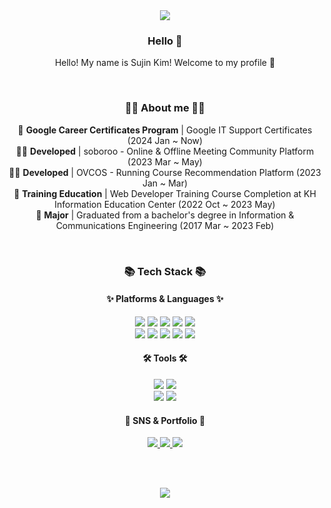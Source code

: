 <div align="center">
 
<!-- Readme Header -->
<img src="https://capsule-render.vercel.app/api?type=waving&color=auto&height=200&section=header&text=KIMSUJIN98%20GitHub%20👋&fontAlign=70&fontAlignY=35&fontColor=FFFFFF&fontSize=40" />


<h3>Hello 👋</h3>

Hello!  My name is Sujin Kim!  Welcome to my profile 👋 

<br>

<h3>👨‍💻 About me 👨‍💻</h3>

**🌱** **Google Career Certificates Program** | Google IT Support Certificates (2024 Jan ~ Now) <br>
**👨‍💻** **Developed** | soboroo - Online & Offline Meeting Community Platform (2023 Mar ~ May) <br>
**👨‍💻** **Developed** | OVCOS - Running Course Recommendation Platform (2023 Jan ~ Mar) <br>
**🌱** **Training Education** | Web Developer Training Course Completion at KH Information Education Center (2022 Oct  ~ 2023 May) <br>
**🏫** **Major** | Graduated from a bachelor's degree in Information & Communications Engineering (2017 Mar  ~ 2023 Feb)
 
<br>

<!-- Readme Badge: Tech Stack 
<img src="https://img.shields.io/badge/아이콘내용-바탕색?style=flat&logo=로고이름&logoColor=white"/> -->

<h3>📚 Tech Stack 📚</h3>

<h4>✨ Platforms & Languages ✨</h4>

<div>
	<img src="https://img.shields.io/badge/Java-007396?style=flat&logo=Conda-Forge&logoColor=white" />
	<img src="https://img.shields.io/badge/HTML5-E34F26?style=flat&logo=HTML5&logoColor=white" />
	<img src="https://img.shields.io/badge/CSS3-1572B6?style=flat&logo=CSS3&logoColor=white" />
	<img src="https://img.shields.io/badge/JavaScript-F7DF1E?style=flat&logo=javascript&logoColor=white" />
	<img src="https://img.shields.io/badge/jQuery-0769AD?style=flat&logo=jquery&logoColor=white" />
	<br>	
	<img src="https://img.shields.io/badge/Oracle SQL-F80000?style=flat&logo=oracle&logoColor=white" />
	<img src="https://img.shields.io/badge/MySQL-4479A1?style=flat&logo=MySQL&logoColor=white" />
	<img src="https://img.shields.io/badge/Mybatis-000000?style=flat&logo=Fluentd&logoColor=white" />
	<!--<img src="https://img.shields.io/badge/AWS-232F3E?style=flat&logo=amazonaws&logoColor=white" />-->
	<img src="https://img.shields.io/badge/Spring-6DB33F?style=flat&logo=spring&logoColor=white" />
	<!--<img src="https://img.shields.io/badge/Spring Boot-6DB33F?style=flat&logo=springboot&logoColor=white" />-->
	<img src="https://img.shields.io/badge/Bootstrap-7952B3?style=flat&logo=bootstrap&logoColor=white" />
	<!--<img src="https://img.shields.io/badge/Linux-FCC624?style=flat&logo=Linux&logoColor=white" />-->
</div>

<h4>🛠️ Tools 🛠️</h4>

<div>
	<img src="https://img.shields.io/badge/Eclipse IDE-2C2255?style=flat&logo=eclipseide&logoColor=white" />
	<img src="https://img.shields.io/badge/Visual Studio Code-007ACC?style=flat&logo=visualstudiocode&logoColor=white" />
	<br>
	<img src="https://img.shields.io/badge/Apache Tomcat-F8DC75?style=flat&logo=apachetomcat&logoColor=white" />
	<img src="https://img.shields.io/badge/GitHub-181717?style=flat&logo=github&logoColor=white" />
</div>

<h4>💾 SNS & Portfolio 💾</h4>

<div>
	<!--<a href="#">
		<img src="https://img.shields.io/badge/Portfolio-FF3633?style=flat&logo=Micro.blog&logoColor=white" />
	</a>-->
	<a href="mailto:qwer9402@naver.com">
		<img src="https://img.shields.io/badge/Mail-03C75A?style=flat&logo=naver&logoColor=white" />
	</a>
	<!-- 노션 주소 메인페이지로 추후 변경 예정 -->
	<a href="https://www.notion.so/OVCOS-fa9e71071a31446c99d4810232c97833?pvs=4">
		<img src="https://img.shields.io/badge/Notion-000000?style=flat&logo=notion&logoColor=white" />
	</a>
	<a href="https://velog.io/@qwer9402/posts">
		<img src="https://img.shields.io/badge/Velog-20C997?style=flat&logo=velog&logoColor=white" />
	</a>
	
</div>

<br><br>
<!-- Readme Widget -->
<img src="https://github-readme-stats.vercel.app/api/top-langs/?username=KIMSUJIN98&layout=compact"><br><br>
<!--<img src="https://github-readme-stats.vercel.app/api?username=KIMSUJIN98&show_icons=true">-->

</div>
